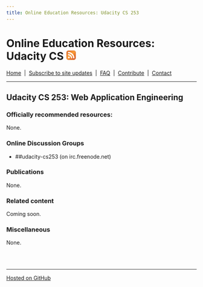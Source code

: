 ```yaml
---
title: Online Education Resources: Udacity CS 253
---
```


# Online Education Resources: Udacity CS <a href=""><img src="https://github.com/amberj/online-edu-resources/raw/gh-pages/feed-icon.png" alt="RSS Feed" /></a>
[Home](http://amberj.github.com/online-edu-resources/ "Online Educational Resources: Home") &nbsp;|&nbsp; [Subscribe to site updates](http://amberj.github.com/online-edu-resources/subscribe.html "Online Educational Resources: Subscribe to site updates") &nbsp;|&nbsp; [FAQ](http://amberj.github.com/online-edu-resources/faq.html "Online Educational Resources: FAQ") &nbsp;|&nbsp; [Contribute](http://amberj.github.com/online-edu-resources/contribute.html "Online Educational Reqources: Contribute") &nbsp;|&nbsp; [Contact](http://amberj.github.com/online-edu-resources/contact.html "Online Educational Resources: Contact")<br />

<hr />

## Udacity CS 253: Web Application Engineering
### Officially recommended resources:
None.

### Online Discussion Groups
* \#\#udacity-cs253 (on irc.freenode.net)

### Publications
None.

### Related content
Coming soon.

### Miscellaneous
None.

<br /><br />
<hr />

[Hosted on GitHub](https://github.com/amberj/online-edu-resources "online-edu-resources on GitHub")

